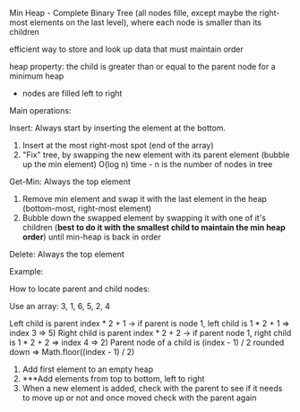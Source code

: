 
Min Heap - Complete Binary Tree (all nodes fille, except maybe the right-most elements on the last level), where each node is smaller than its children

efficient way to store and look up data that must maintain order

heap property: the child is greater than or equal to the parent node for a minimum heap 

* nodes are filled left to right

Main operations: 

Insert: Always start  by inserting the element at the bottom. 

1) Insert at the most right-most spot (end of the array)
2) "Fix" tree, by swapping the new element with its parent element (bubble up the min element)
O(log n) time - n is the number of nodes in tree

Get-Min: Always the top element
1) Remove min element and swap it with the last element in the heap (bottom-most, right-most element)
2) Bubble down the swapped element by swapping it with one of it's children (**best to do it with the smallest child to maintain the min heap order**) until min-heap is back in order

Delete: Always the top element

Example:

How to locate parent and child nodes:

Use an array:
3, 1, 6, 5, 2, 4

Left child is parent index * 2 + 1 -> if parent is node 1, left child is 1 * 2 + 1 => index 3 => 5)
Right child is parent index * 2 + 2 -> if parent node 1, right child is 1 * 2 + 2 => index 4 => 2)
Parent node of a child is (index - 1) / 2 rounded down => Math.floor((index - 1) / 2) 

1) Add first element to an empty heap
2) ***Add elements from top to bottom, left to right
3) When a new element is added, check with the parent to see if it needs to move up or not and once moved check with the parent again

